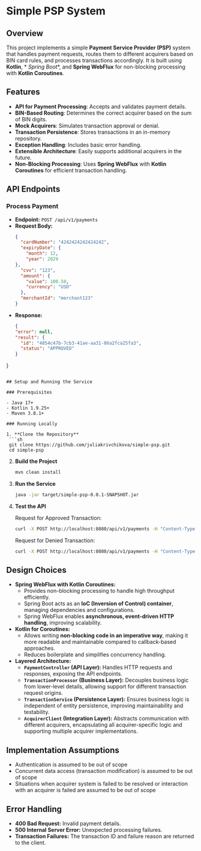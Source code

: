 # Simple PSP System

## Overview

This project implements a simple **Payment Service Provider (PSP)** system that handles payment requests, routes them to
different acquirers based on BIN card rules, and processes transactions accordingly. It is built using **Kotlin**, *
*Spring Boot**, and **Spring WebFlux** for non-blocking processing with **Kotlin Coroutines**.

## Features

- **API for Payment Processing**: Accepts and validates payment details.
- **BIN-Based Routing**: Determines the correct acquirer based on the sum of BIN digits.
- **Mock Acquirers**: Simulates transaction approval or denial.
- **Transaction Persistence**: Stores transactions in an in-memory repository.
- **Exception Handling**: Includes basic error handling.
- **Extensible Architecture**: Easily supports additional acquirers in the future.
- **Non-Blocking Processing**: Uses **Spring WebFlux** with **Kotlin Coroutines** for efficient transaction handling.

## API Endpoints

### Process Payment

- **Endpoint:** `POST /api/v1/payments`
- **Request Body:**
  ```json
  {
    "cardNumber": "4242424242424242",
    "expiryDate": {
      "month": 12,
      "year": 2029
  },
    "cvv": "123",
    "amount": {
      "value": 100.50,
      "currency": "USD"
    },
    "merchantId": "merchant123"
  }
  ```
- **Response:**
  ```json
  {
  "error": null,
  "result": {
    "id": "4854c47b-7cb3-41ae-aa31-86a2fca25fa3",
    "status": "APPROVED"
  }

}
  ```

## Setup and Running the Service

### Prerequisites

- Java 17+
- Kotlin 1.9.25+
- Maven 3.8.1+

### Running Locally

1. **Clone the Repository**
   ```sh
   git clone https://github.com/juliakrivchikova/simple-psp.git
   cd simple-psp
   ```
2. **Build the Project**
   ```sh
   mvn clean install
   ```
3. **Run the Service**
   ```sh
   java -jar target/simple-psp-0.0.1-SNAPSHOT.jar
   ```
4. **Test the API**

   Request for Approved Transaction:
   ```sh
   curl -X POST http://localhost:8080/api/v1/payments -H "Content-Type: application/json" -d '{ "cardNumber": "4242424242424242", "expiryDate": { "year": 2029, "month": "12" }, "cvv": "123", "amount": { "value": 100.50, "currency": "USD" }, "merchantId": "merchant123" }'
   ```

   Request for Denied Transaction:
   ```sh
   curl -X POST http://localhost:8080/api/v1/payments -H "Content-Type: application/json" -d '{ "cardNumber": "4111111111111111", "expiryDate": { "year": 2029, "month": "12" }, "cvv": "123", "amount": { "value": 100.50, "currency": "USD" }, "merchantId": "merchant123" }'
   ```

## Design Choices

- **Spring WebFlux with Kotlin Coroutines:**
    - Provides non-blocking processing to handle high throughput efficiently.
    - Spring Boot acts as an **IoC (Inversion of Control) container**, managing dependencies and configurations.
    - Spring WebFlux enables **asynchronous, event-driven HTTP handling**, improving scalability.
- **Kotlin for Coroutines:**
    - Allows writing **non-blocking code in an imperative way**, making it more readable and maintainable compared to
      callback-based approaches.
    - Reduces boilerplate and simplifies concurrency handling.
- **Layered Architecture:**
    - **`PaymentController` (API Layer):** Handles HTTP requests and responses, exposing the API endpoints.
    - **`TransactionProcessor` (Business Layer):** Decouples business logic from lower-level details, allowing support
      for different transaction request origins.
    - **`TransactionService` (Persistence Layer):** Ensures business logic is independent of entity persistence,
      improving maintainability and testability.
    - **`AcquirerClient` (Integration Layer):** Abstracts communication with different acquirers, encapsulating all
      acquirer-specific logic and supporting multiple acquirer implementations.

## Implementation Assumptions

- Authentication is assumed to be out of scope
- Concurrent data access (transaction modification) is assumed to be out of scope
- Situations when acquirer system is failed to be resolved or interaction with an acquirer is failed are assumed to be
  out of scope

## Error Handling

- **400 Bad Request:** Invalid payment details.
- **500 Internal Server Error:** Unexpected processing failures.
- **Transaction Failures:** The transaction ID and failure reason are returned to the client.